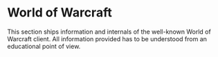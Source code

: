 # World of Warcraft

This section ships information and internals of the well-known World of Warcraft client.
All information provided has to be understood from an educational point of view.
